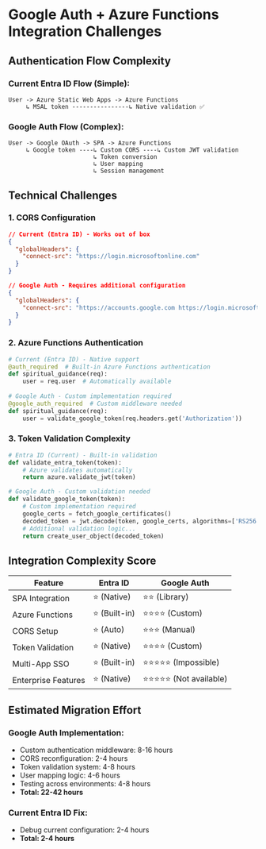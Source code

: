 # Google Auth + Azure Functions Integration Challenges

## Authentication Flow Complexity

### Current Entra ID Flow (Simple):
```
User -> Azure Static Web Apps -> Azure Functions
     ↳ MSAL token ----------------↳ Native validation ✅
```

### Google Auth Flow (Complex):
```
User -> Google OAuth -> SPA -> Azure Functions
     ↳ Google token ----↳ Custom CORS ----↳ Custom JWT validation
                        ↳ Token conversion
                        ↳ User mapping
                        ↳ Session management
```

## Technical Challenges

### 1. CORS Configuration
```json
// Current (Entra ID) - Works out of box
{
  "globalHeaders": {
    "connect-src": "https://login.microsoftonline.com"
  }
}

// Google Auth - Requires additional configuration
{
  "globalHeaders": {
    "connect-src": "https://accounts.google.com https://login.microsoftonline.com"
  }
}
```

### 2. Azure Functions Authentication
```python
# Current (Entra ID) - Native support
@auth_required  # Built-in Azure Functions authentication
def spiritual_guidance(req):
    user = req.user  # Automatically available
    
# Google Auth - Custom implementation required
@google_auth_required  # Custom middleware needed
def spiritual_guidance(req):
    user = validate_google_token(req.headers.get('Authorization'))
```

### 3. Token Validation Complexity
```python
# Entra ID (Current) - Built-in validation
def validate_entra_token(token):
    # Azure validates automatically
    return azure.validate_jwt(token)

# Google Auth - Custom validation needed
def validate_google_token(token):
    # Custom implementation required
    google_certs = fetch_google_certificates()
    decoded_token = jwt.decode(token, google_certs, algorithms=['RS256'])
    # Additional validation logic...
    return create_user_object(decoded_token)
```

## Integration Complexity Score

| Feature | Entra ID | Google Auth |
|---------|----------|-------------|
| SPA Integration | ⭐ (Native) | ⭐⭐ (Library) |
| Azure Functions | ⭐ (Built-in) | ⭐⭐⭐⭐ (Custom) |
| CORS Setup | ⭐ (Auto) | ⭐⭐⭐ (Manual) |
| Token Validation | ⭐ (Native) | ⭐⭐⭐⭐ (Custom) |
| Multi-App SSO | ⭐ (Built-in) | ⭐⭐⭐⭐⭐ (Impossible) |
| Enterprise Features | ⭐ (Native) | ⭐⭐⭐⭐⭐ (Not available) |

## Estimated Migration Effort

### Google Auth Implementation:
- Custom authentication middleware: 8-16 hours
- CORS reconfiguration: 2-4 hours  
- Token validation system: 4-8 hours
- User mapping logic: 4-6 hours
- Testing across environments: 4-8 hours
- **Total: 22-42 hours**

### Current Entra ID Fix:
- Debug current configuration: 2-4 hours
- **Total: 2-4 hours**
